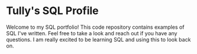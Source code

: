 # Tully's SQL Profile 

Welcome to my SQL portfolio! This code repository contains examples of SQL I've written. Feel free to take a look and reach out if you have any questions. I am really excited to be learning SQL and using this to look back on.

